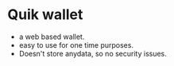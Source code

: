 # Quik wallet

 - a web based wallet.
 - easy to use for one time purposes.
 - Doesn't store anydata, so no security issues.